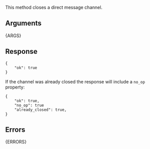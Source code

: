 
This method closes a direct message channel.


## Arguments

{ARGS}


## Response

	{
		"ok": true
	}

If the channel was already closed the response will include a `no_op`
property:


	{
		"ok": true,
		"no_op": true
		"already_closed": true,
	}


## Errors

{ERRORS}


